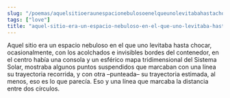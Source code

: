 ```yaml
---
slug: "/poemas/aquelsitioeraunespacionebulosoenelqueunolevitabahastachocar"
tags: ["love"]
title: "aquel-sitio-era-un-espacio-nebuloso-en-el-que-uno-levitaba-hasta-chocar"
---
```

Aquel sitio era un espacio nebuloso en el que uno levitaba hasta chocar, ocasionalmente, con los acolchados e invisibles bordes del contenedor, en el centro había una consola y un esférico mapa tridimensional del Sistema Solar, mostraba algunos puntos suspendidos que marcaban con una línea su trayectoria recorrida, y con otra –punteada– su trayectoria estimada, al menos, eso es lo que parecía. Eso y una línea que marcaba la distancia entre dos círculos.